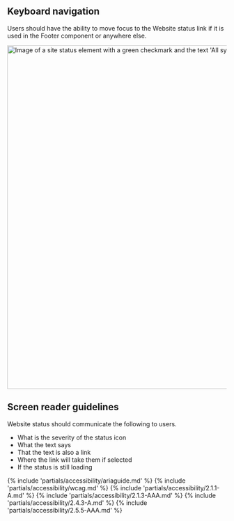 ## Keyboard navigation

Users should have the ability to move focus to the Website status link if it is used in the Footer component or anywhere else.

<uxdot-example>
  <img src="../site-status-accessibility-footer.svg"
        alt="Image of a site status element with a green checkmark and the text 'All systems operational' in a footer element with focus indicators."
        width="992"
        height="789">
</uxdot-example>


## Screen reader guidelines

Website status should communicate the following to users.

- What is the severity of the status icon
- What the text says
- That the text is also a link
- Where the link will take them if selected
- If the status is still loading


{% include 'partials/accessibility/ariaguide.md' %}
{% include 'partials/accessibility/wcag.md' %}
{% include 'partials/accessibility/2.1.1-A.md' %}
{% include 'partials/accessibility/2.1.3-AAA.md' %}
{% include 'partials/accessibility/2.4.3-A.md' %}
{% include 'partials/accessibility/2.5.5-AAA.md' %}